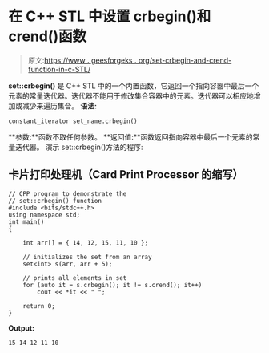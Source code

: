 # 在 C++ STL 中设置 crbegin()和 crend()函数

> 原文:[https://www . geesforgeks . org/set-crbegin-and-crend-function-in-c-STL/](https://www.geeksforgeeks.org/set-crbegin-and-crend-function-in-c-stl/)

**set::crbegin()** 是 C++ STL 中的一个内置函数，它返回一个指向容器中最后一个元素的常量迭代器。迭代器不能用于修改集合容器中的元素。迭代器可以相应地增加或减少来遍历集合。
**语法:**

```
constant_iterator set_name.crbegin()
```

**参数:**函数不取任何参数。
**返回值:**函数返回指向容器中最后一个元素的常量迭代器。
演示 set::crbegin()方法的程序:

## 卡片打印处理机（Card Print Processor 的缩写）

```
// CPP program to demonstrate the
// set::crbegin() function
#include <bits/stdc++.h>
using namespace std;
int main()
{

    int arr[] = { 14, 12, 15, 11, 10 };

    // initializes the set from an array
    set<int> s(arr, arr + 5);

    // prints all elements in set
    for (auto it = s.crbegin(); it != s.crend(); it++)
        cout << *it << " ";

    return 0;
}
```

**Output:** 

```
15 14 12 11 10
```